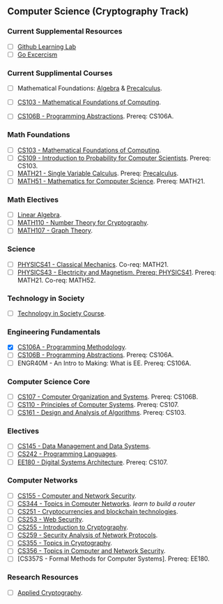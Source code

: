 ## Computer Science (Cryptography Track)

### Current Supplemental Resources
- [ ] [Github Learning Lab](https://exercism.org/tracks/go)
- [ ] [Go Excercism](https://exercism.org/tracks/go)

### Current Supplimental Courses
- [ ] Mathematical Foundations: [Algebra](https://www.algebra-class.com/support-files/algebra-cheat-sheets.pdf) & [Precalculus](https://www.youtube.com/watch?v=Tw0t2Y4tT-k&t=1617s).
- [ ] [CS103 - Mathematical Foundations of Computing](https://web.stanford.edu/class/cs103/schedule.html).
- [ ] [CS106B - Programming Abstractions](https://web.stanford.edu/class/archive/cs/cs106b/cs106b.1218/). Prereq: CS106A.



### Math Foundations
- [ ] [CS103 - Mathematical Foundations of Computing](https://web.stanford.edu/class/cs103/schedule.html).
- [ ] [CS109 - Introduction to Probability for Computer Scientists](https://web.stanford.edu/class/cs109/). Prereq: CS103.
- [ ] [MATH21 - Single Variable Calculus](https://ocw.mit.edu/courses/mathematics/18-01sc-single-variable-calculus-fall-2010/). Prereq: [Precalculus](https://www.youtube.com/watch?v=Tw0t2Y4tT-k&t=1617s).
- [ ] [MATH51 - Mathematics for Compputer Science](https://ocw.mit.edu/courses/electrical-engineering-and-computer-science/6-042j-mathematics-for-computer-science-spring-2015/). Prereq: MATH21.

### Math Electives
- [ ] [Linear Algebra]().
- [ ] [MATH110 - Number Theory for Cryptography](https://ocw.mit.edu/courses/mathematics/18-785-number-theory-i-fall-2019/).
- [ ] [MATH107 - Graph Theory](https://ocw.mit.edu/courses/mathematics/18-217-graph-theory-and-additive-combinatorics-fall-2019/).

### Science
- [ ] [PHYSICS41 - Classical Mechanics](https://ocw.mit.edu/courses/physics/8-01sc-classical-mechanics-fall-2016/). Co-req: MATH21.
- [ ] [PHYSICS43 - Electricity and Magnetism. Prereq: PHYSICS41](https://ocw.mit.edu/courses/physics/8-02-physics-ii-electricity-and-magnetism-spring-2007/). Prereq: MATH21. Co-req: MATH52.

### Technology in Society
- [ ] [Technology in Society Course](https://bulletin.stanford.edu/programs/CS-BS).

### Engineering Fundamentals
- [x] [CS106A - Programming Methodology](https://web.stanford.edu/class/archive/cs/cs106a/cs106a.1222/).
- [ ] [CS106B - Programming Abstractions](https://web.stanford.edu/class/archive/cs/cs106b/cs106b.1218/). Prereq: CS106A.
- [ ] ENGR40M - An Intro to Making: What is EE. Prereq: CS106A.

### Computer Science Core
- [ ] [CS107 - Computer Organization and Systems](https://web.stanford.edu/class/archive/cs/cs107/cs107.1224/calendar). Prereq: CS106B.
- [ ] [CS110 - Principles of Computer Systems](https://web.stanford.edu/class/cs110/). Prereq: CS107.
- [ ] [CS161 - Design and Analysis of Algorithms](https://web.stanford.edu/class/archive/cs/cs161/cs161.1166/). Prereq: CS103.

### Electives
- [ ] [CS145 - Data Management and Data Systems](https://cs145-fa21.github.io/).
- [ ] [CS242 - Programming Languages](https://stanford-cs242.github.io/f19/).
- [ ] [EE180 - Digital Systems Architecture](https://web.stanford.edu/class/ee180/). Prereq: CS107.

### Computer Networks
- [ ] [CS155 - Computer and Network Security](https://crypto.stanford.edu/cs155old/cs155-spring17/).
- [ ] [CS344 - Topics in Computer Networks](https://bulletin.stanford.edu/courses/1058581). *learn to build a router*
- [ ] [CS251 - Cryptocurrencies and blockchain technologies](https://cs251.stanford.edu/syllabus.html).
- [ ] [CS253 - Web Security](https://web.stanford.edu/class/cs253/).
- [ ] [CS255 - Introduction to Cryptography](https://crypto.stanford.edu/~dabo/cs255/syllabus.html).
- [ ] [CS259 - Security Analysis of Network Protocols](https://web.stanford.edu/class/cs259/WWW08/).
- [ ] [CS355 - Topics in Cryptography](https://crypto.stanford.edu/~dabo/courses/cs355_spring14/syllabus.html).
- [ ] [CS356 - Topics in Computer and Network Security](https://cs356.stanford.edu/).
- [ ] [CS357S - Formal Methods for Computer Systems]. Prereq: EE180.

### Research Resources
- [ ] [Applied Cryptography](https://crypto.stanford.edu/).

